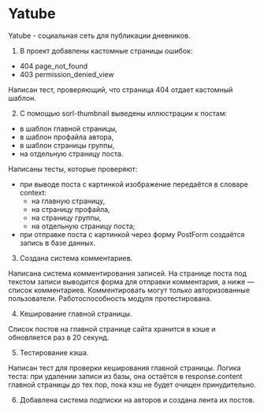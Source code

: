 # Yatube

Yatube - социальная сеть для публикации дневников.

1. В проект добавлены кастомные страницы ошибок:
* 404 page_not_found
* 403 permission_denied_view

Написан тест, проверяющий, что страница 404 отдает кастомный шаблон.

2. С помощью sorl-thumbnail выведены иллюстрации к постам:
* в шаблон главной страницы,
* в шаблон профайла автора,
* в шаблон страницы группы,
* на отдельную страницу поста.

Написаны тесты, которые проверяют:
* при выводе поста с картинкой изображение передаётся в словаре context:
  * на главную страницу,
  * на страницу профайла,
  * на страницу группы,
  * на отдельную страницу поста;
* при отправке поста с картинкой через форму PostForm создаётся запись в базе данных.

3. Создана система комментариев.

Написана система комментирования записей. На странице поста под текстом записи выводится форма для отправки комментария, а ниже — список комментариев. Комментировать могут только авторизованные пользователи. Работоспособность модуля протестирована.

4. Кеширование главной страницы.

Список постов на главной странице сайта хранится в кэше и обновляется раз в 20 секунд.

5. Тестирование кэша.

Написан тест для проверки кеширования главной страницы. Логика теста: при удалении записи из базы, она остаётся в response.content главной страницы до тех пор, пока кэш не будет очищен принудительно.

6. Добавлена система подписки на авторов и создана лента их постов.
